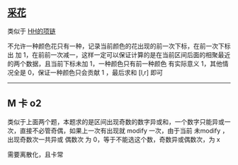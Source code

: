 ## [采花](https://www.luogu.com.cn/problem/P4113)

类似于 [HH的项链](https://www.luogu.com.cn/problem/P1972)

不允许一种颜色花只有一种，记录当前颜色的花出现的前一次下标，在前一次下标出 加 1，在前前一次减一，这样一定可以保证计算的是在当前区间后面的相聚最近的两个数据，且当前下标未加 1，一种颜色只有前一种颜色 有实际意义 1，其他情况全是 0，保证一种颜色只会贡献 1 ，最后求和 [l,r] 即可





---

## M     卡 o2 

类似于上面两个题，本题求的是区间出现奇数的数字异或和，一个数字只能异或一次，直接不必管奇偶，如果上一次有出现就 modify 一次，由于当前 未modify ，出现奇数次一共异或 偶数次 为 0，等于不能选这个数，奇数异或偶数次，为 x 

需要离散化，且卡常